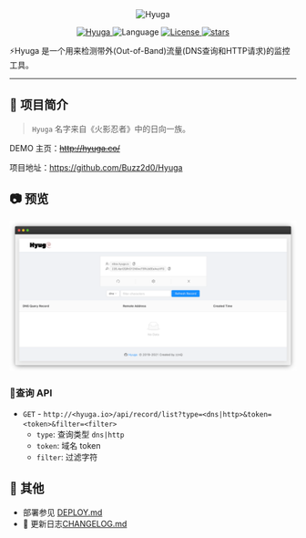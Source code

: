 <div align="center" >
    <img src="./docs/hyuga.png" width="280" alt="Hyuga" />
</div>
<p align="center">
    <a href="https://github.com/Buzz2d0/Hyuga">
        <img alt="Hyuga" src="https://img.shields.io/badge/Hyuga-3.0.1-yellow"/>
    </a>
    <img src="https://img.shields.io/badge/Language-Golang-blue" alt="Language" />
    <a href="https://github.com/Buzz2d0/Hyuga/blob/master/LICENSE">
        <img alt="License" src="https://img.shields.io/github/license/Buzz2d0/Hyuga"/>
    </a>
    <a href="https://github.com/Buzz2d0/Hyuga/stargazers">
        <img alt="stars" src="https://img.shields.io/github/stars/Buzz2d0/Hyuga"/>
    </a>
 </p>

⚡️Hyuga 是一个用来检测带外(Out-of-Band)流量(DNS查询和HTTP请求)的监控工具。

---
## 🎉 项目简介
> `Hyuga` 名字来自《火影忍者》中的日向一族。

DEMO 主页：~~http://hyuga.co/~~

项目地址：https://github.com/Buzz2d0/Hyuga

## 📷 预览
![demo.png](./docs/demo.png)


### 🚀查询 API
- `GET` - `http://<hyuga.io>/api/record/list?type=<dns|http>&token=<token>&filter=<filter>`
    - `type`: 查询类型 `dns|http`
    - `token`: 域名 token
    - `filter`: 过滤字符



## 👀 其他
- 部署参见 [DEPLOY.md](./DEPLOY.md)
- 📝 更新日志[CHANGELOG.md](./CHANGELOG.md)
